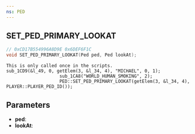 ```yaml
---
ns: PED
---
```

## SET_PED_PRIMARY_LOOKAT

```c
// 0xCD17B554996A8D9E 0x6DEF6F1C
void SET_PED_PRIMARY_LOOKAT(Ped ped, Ped lookAt);
```

```
This is only called once in the scripts.
sub_1CD9(&l_49, 0, getElem(3, &l_34, 4), "MICHAEL", 0, 1);
                    sub_1CA8("WORLD_HUMAN_SMOKING", 2);
                    PED::SET_PED_PRIMARY_LOOKAT(getElem(3, &l_34, 4), PLAYER::PLAYER_PED_ID());
```

## Parameters
* **ped**: 
* **lookAt**: 

